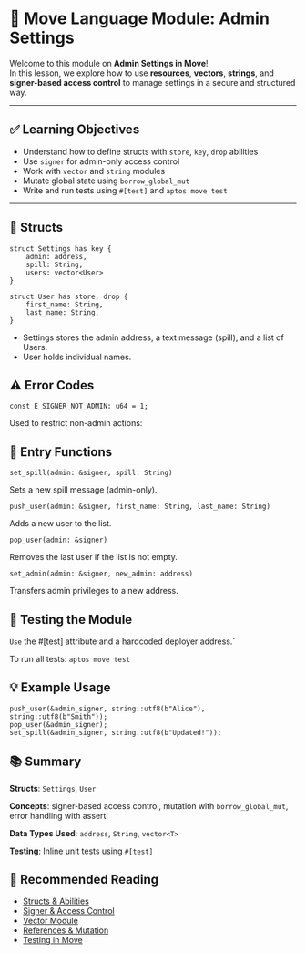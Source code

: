 # 📘 Move Language Module: Admin Settings

Welcome to this module on **Admin Settings in Move**!  
In this lesson, we explore how to use **resources**, **vectors**, **strings**, and **signer-based access control** to manage settings in a secure and structured way.

---

## ✅ Learning Objectives

- Understand how to define structs with `store`, `key`, `drop` abilities
- Use `signer` for admin-only access control
- Work with `vector` and `string` modules
- Mutate global state using `borrow_global_mut`
- Write and run tests using `#[test]` and `aptos move test`

---

## 🧱 Structs

```move
struct Settings has key {
    admin: address,
    spill: String,
    users: vector<User>
}

struct User has store, drop {
    first_name: String,
    last_name: String,
}
```

- Settings stores the admin address, a text message (spill), and a list of Users.
- User holds individual names.

## ⚠️ Error Codes

`const E_SIGNER_NOT_ADMIN: u64 = 1;`

Used to restrict non-admin actions:

## 🚀 Entry Functions

`set_spill(admin: &signer, spill: String)`

Sets a new spill message (admin-only).

`push_user(admin: &signer, first_name: String, last_name: String)`

Adds a new user to the list.

`pop_user(admin: &signer)`

Removes the last user if the list is not empty.

`set_admin(admin: &signer, new_admin: address)`

Transfers admin privileges to a new address.

## 🧪 Testing the Module

`Use` the #[test] attribute and a hardcoded deployer address.`

To run all tests:
`aptos move test`

## 💡 Example Usage

```move
push_user(&admin_signer, string::utf8(b"Alice"), string::utf8(b"Smith"));
pop_user(&admin_signer);
set_spill(&admin_signer, string::utf8(b"Updated!"));
```

## 📚 Summary

**Structs**: `Settings`, `User`

**Concepts**: signer-based access control, mutation with `borrow_global_mut`, error handling with assert!

**Data Types Used**: `address`, `String`, `vector<T>`

**Testing**: Inline unit tests using `#[test]`

## 📖 Recommended Reading

- [Structs & Abilities](https://aptos.dev/en/build/smart-contracts/book/resources#abilities)
- [Signer & Access Control](https://aptos.dev/en/build/smart-contracts/book/signer/)
- [Vector Module](https://aptos.dev/en/build/smart-contracts/book/vector#operations)
- [References & Mutation](https://aptos.dev/en/build/smart-contracts/book/references)
- [Testing in Move](https://aptos.dev/en/build/move/move-cli/testing/)
